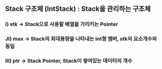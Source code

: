 ## Stack 구조체 (IntStack) : Stack을 관리하는 구조체

### I) stk -> Stack으로 사용할 배열을 가리키는 Pointer
### JI) max -> Stack의 최대용량을 나타내는 int형 멤버, stk의 요소개수와 동일
### III) ptr -> Stack Pointer, Stack이 쌓여있는 데이터의 개수
